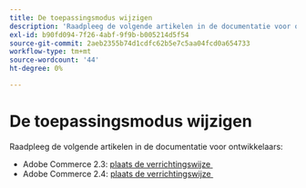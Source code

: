 ```yaml
---
title: De toepassingsmodus wijzigen
description: 'Raadpleeg de volgende artikelen in de documentatie voor ontwikkelaars:'
exl-id: b90fd094-7f26-4abf-9f9b-b005214d5f54
source-git-commit: 2aeb2355b74d1cdfc62b5e7c5aa04fcd0a654733
workflow-type: tm+mt
source-wordcount: '44'
ht-degree: 0%

---
```


# De toepassingsmodus wijzigen

Raadpleeg de volgende artikelen in de documentatie voor ontwikkelaars:

* Adobe Commerce 2.3: [&#x200B; plaats de verrichtingswijze &#x200B;](https://experienceleague.adobe.com/nl/docs/commerce-operations/configuration-guide/cli/set-mode)
* Adobe Commerce 2.4: [&#x200B; plaats de verrichtingswijze &#x200B;](https://experienceleague.adobe.com/nl/docs/commerce-operations/configuration-guide/cli/set-mode)
